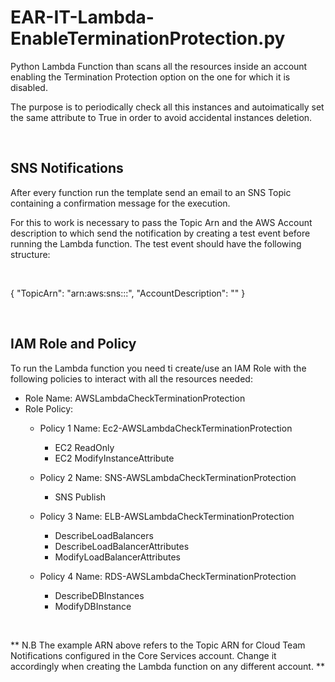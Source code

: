 # EAR-IT-Lambda-EnableTerminationProtection.py

Python Lambda Function than scans all the resources inside an account enabling the Termination Protection option on the one for which it is disabled.

The purpose is to periodically check all this instances and autoimatically set the same attribute to True in order to avoid accidental instances deletion.

&nbsp;

## SNS Notifications
After every function run the template send an email to an SNS Topic containing a confirmation message for the execution.

For this to work is necessary to pass the Topic Arn and the AWS Account description  to which send the notification by creating a test event before running the Lambda function. The test event should have the following structure:

&nbsp;

{
"TopicArn": "arn:aws:sns:::",
"AccountDescription": ""
}

&nbsp;

## IAM Role and Policy
To run the Lambda function you need ti create/use an IAM Role with the following policies to interact with all the resources needed:

- Role Name: AWSLambdaCheckTerminationProtection
- Role Policy: 
    - Policy 1 Name: Ec2-AWSLambdaCheckTerminationProtection
        - EC2 ReadOnly
        - EC2 ModifyInstanceAttribute

    - Policy 2 Name: SNS-AWSLambdaCheckTerminationProtection
        - SNS Publish

    - Policy 3 Name: ELB-AWSLambdaCheckTerminationProtection
        - DescribeLoadBalancers
        - DescribeLoadBalancerAttributes
        - ModifyLoadBalancerAttributes

    - Policy 4 Name: RDS-AWSLambdaCheckTerminationProtection
        - DescribeDBInstances
        - ModifyDBInstance

&nbsp;

** N.B The example ARN above refers to the Topic ARN for Cloud Team Notifications configured in the Core Services account. Change it accordingly when creating the Lambda function on any different account. **